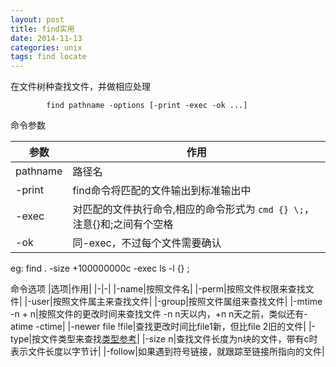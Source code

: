 ```yaml
---
layout: post
title: find实用
date: 2014-11-13
categories: unix
tags: find locate
---
```


在文件树种查找文件，并做相应处理

            find pathname -options [-print -exec -ok ...]

命令参数

|参数|作用|
|-|-|
|pathname|路径名|
|-print|find命令将匹配的文件输出到标准输出中|
|-exec|对匹配的文件执行命令,相应的命令形式为 `cmd {} \;`，注意{}和\;之间有个空格|
|-ok|同-exec，不过每个文件需要确认|

eg:
        find . -size +100000000c -exec ls -l {} \;

命令选项
|选项|作用|
|-|-|
|-name|按照文件名|
|-perm|按照文件权限来查找文件|
|-user|按照文件属主来查找文件|
|-group|按照文件属组来查找文件|
|-mtime -n + n|按照文件的更改时间来查找文件 -n n天以内，+n n天之前，类似还有-atime  -ctime|
|-newer file !file|查找更改时间比file1新，但比file 2旧的文件|
|-type|按文件类型来查找[类型参考](/2014/11/13/file)|
|-size n|查找文件长度为n块的文件，带有c时表示文件长度以字节计|
|-follow|如果遇到符号链接，就跟踪至链接所指向的文件|
